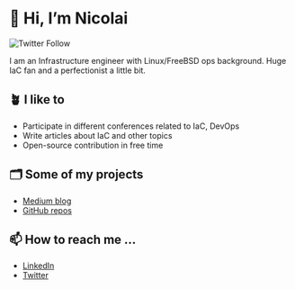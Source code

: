 # 👋 Hi, I’m Nicolai

![Twitter Follow](https://img.shields.io/twitter/follow/nklya_?color=1DA1F2&logo=twitter&style=for-the-badge)

I am an Infrastructure engineer with Linux/FreeBSD ops background. Huge IaC fan and a perfectionist a little bit.

## 🪴 I like to

* Participate in different conferences related to IaC, DevOps
* Write articles about IaC and other topics
* Open-source contribution in free time

## 🗂 Some of my projects

* [Medium blog](http://nklya.medium.com)
* [GitHub repos](https://github.com/Nklya?tab=repositories&q=&type=source&language=&sort=stargazers)

## 📫 How to reach me ...

* [LinkedIn](https://www.linkedin.com/in/nklya/)
* [Twitter](https://twitter.com/Nklya_)

<!---
Nklya/Nklya is a ✨ special ✨ repository because its `README.md` (this file) appears on your GitHub profile.
You can click the Preview link to take a look at your changes.
--->
